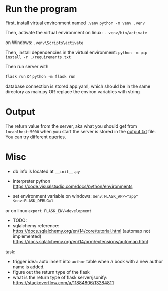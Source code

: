 # Run the program

First, install virtual environment named `.venv` 
`python -m venv .venv`

Then, activate the virtual environment
on linux:
`. venv/bin/activate`

on Windows:
`.venv\Scripts\activate`

Then, install dependencies in the virtual environment:
`python -m pip install -r ./requirements.txt`

Then run server with

`flask run`
or
`python -m flask run`

database connection is stored app.yaml, which should be in the same directory as main.py
OR
replace the environ variables with string
# Output

The return value from the server, aka what you should get from `locahlhost:5000` when you start the server is stored in the [output.txt](output.txt) file. You can try different queries.

# Misc
* db info is located at `__init__.py`

* interpreter python
https://code.visualstudio.com/docs/python/environments

* set environment variable on windows:
`$env:FLASK_APP="app"`
`$env:FLASK_DEBUG=1`

or on linux
`export FLASK_ENV=development`

* TODO:
* sqlalchemy reference:
https://docs.sqlalchemy.org/en/14/core/tutorial.html
(automap not implemented)
https://docs.sqlalchemy.org/en/14/orm/extensions/automap.html

task: 
* trigger idea: auto insert into `author` table when a book with a new author name is added.
* figure out the return type of the flask
* what is the return type of flask server/jsonify: https://stackoverflow.com/a/11884806/13284811



